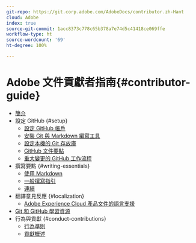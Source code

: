 ```yaml
---
git-repo: https://git.corp.adobe.com/AdobeDocs/contributor.zh-Hant
cloud: Adobe
index: true
source-git-commit: 1acc8373c778c65b378a7e74d5c41418ce069ffe
workflow-type: ht
source-wordcount: '69'
ht-degree: 100%

---
```



# Adobe 文件貢獻者指南{#contributor-guide}

+ [簡介](introduction.md)
+ 設定 GitHub {#setup}
   + [設定 GitHub 帳戶](setup/github-signup.md)
   + [安裝 Git 與 Markdown 編寫工具](setup/install-tools.md)
   + [設定本機的 Git 存放庫](setup/local-repo.md)
   + [GitHub 文件要點](setup/git-fundamentals.md)
   + [重大變更的 GitHub 工作流程](setup/full-workflow.md)
+ 撰寫要點 {#writing-essentials}
   + [使用 Markdown](writing-essentials/markdown.md)
   + [一般撰寫指引](writing-essentials/general-writing-guidance.md)
   + [連結](writing-essentials/linking.md)
+ 翻譯意見反應 {#localization}
   + [Adobe Experience Cloud 產品文件的語言支援](localization/machine-translation.md)
+ [Git 和 GitHub 學習資源](resources.md)
+ 行為與貢獻 {#conduct-contributions}
   + [行為準則](conduct/code-of-conduct.md)
   + [貢獻概述](conduct/contributing.md)
